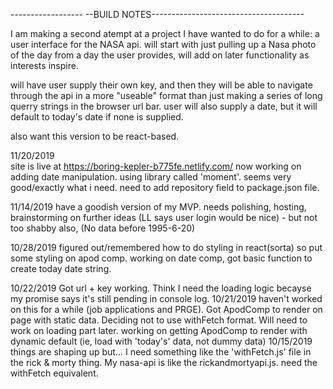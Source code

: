 ------------------       --BUILD NOTES--------------------------------------

I am making a second atempt at a project I have wanted to do for a while: a user interface for the NASA api.  will start with just pulling up a Nasa photo of the day from a day the user provides, will add on later functionality as interests inspire.

will have user supply their own key, and then they will be able to navigate through the api in a more "useable" format than just making a series of long querry strings in the browser url bar.  user will also supply a date, but it will default to today's date if none is supplied.

also want this version to be react-based.

11/20/2019  
site is live at https://boring-kepler-b775fe.netlify.com/
now working on adding date manipulation.  using library called 'moment'. seems very good/exactly what i need.  need to add repository field to package.json file.

11/14/2019
have a goodish version of my MVP.  needs polishing, hosting, brainstorming on further ideas (LL says user login would be nice) - but not too shabby
also, (No data before 1995-6-20)

10/28/2019
figured out/remembered how to do styling in react(sorta) so put some styling on apod comp.  working on date comp, got basic function to create today date string.

10/22/2019
Got url + key working.  Think I need the loading logic becayse my promise says it's still pending in console log.
10/21/2019
haven't worked on this for a while (job applications and PRGE). Got ApodComp to render on page with static data.
Deciding not to use withFetch format.  Will need to work on loading part later.  working on getting ApodComp to render with dynamic default (ie, load with 'today's' data, not dummy data)
10/15/2019
things are shaping up but... I need something like the 'withFetch.js' file in the rick & morty thing.  My nasa-api is like the rickandmortyapi.js.  need the withFetch equivalent.